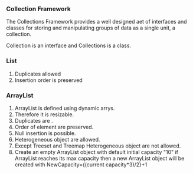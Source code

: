 ### Collection Framework 
The Collections Framework provides a well designed aet of interfaces and classes for storing and manipulating groups of data as a single unit, a collection.

Collection is an interface and Collections is a class.

### List
1. Duplicates allowed
2. Insertion order is preserved

### ArrayList
1. ArrayList is defined using dynamic arrys.
2. Therefore it is resizable.
3. Duplicates are .
4. Order of element are preserved.
5. Null insertion is possible.
6. Heterogeneous object are allowed.
7. Except Treeset and Treemap Heterogeneous object are not allowed.
8. Create an empty ArrayList object with default initial capacity "10" if ArrayList reaches its max capacity then a new ArrayList object will be created with 
        NewCapacity={(current capacity*3)/2}+1

